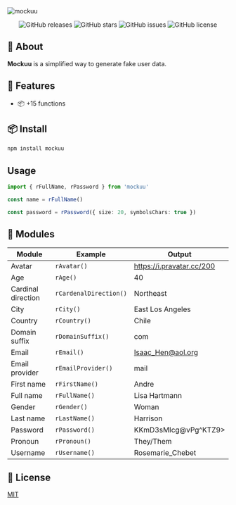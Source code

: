 <img src="https://i.ibb.co/9q6RNKh/mockuu.png" alt="mockuu">

<div align="center">

  ![GitHub releases](https://img.shields.io/github/release/MateeoCodes/mockuu)
  ![GitHub stars](https://img.shields.io/github/stars/MateeoCodes/mockuu)
  ![GitHub issues](https://img.shields.io/github/issues/MateeoCodes/mockuu)
  ![GitHub license](https://img.shields.io/github/license/MateeoCodes/mockuu)
</div>

## 🤔 About

**Mockuu** is a simplified way to generate fake user data.

## 🎉 Features

- 📦 +15 functions

## 📦 Install

```bash
npm install mockuu
```

## Usage

```ts
import { rFullName, rPassword } from 'mockuu'

const name = rFullName()

const password = rPassword({ size: 20, symbolsChars: true })
```

## 💎 Modules

| Module             | Example                | Output                    |
| ------------------ | ---------------------- | ------------------------- |
| Avatar             | `rAvatar()`            | https://i.pravatar.cc/200 |
| Age                | `rAge()`               | 40                        |
| Cardinal direction | `rCardenalDirection()` | Northeast                 |
| City               | `rCity()`              | East Los Angeles          |
| Country            | `rCountry()`           | Chile                     |
| Domain suffix      | `rDomainSuffix()`      | com                       |
| Email              | `rEmail()`             | Isaac_Hen@aol.org         |
| Email provider     | `rEmailProvider()`     | mail                      |
| First name         | `rFirstName()`         | Andre                     |
| Full name          | `rFullName()`          | Lisa Hartmann             |
| Gender             | `rGender()`            | Woman                     |
| Last name          | `rLastName()`          | Harrison                  |
| Password           | `rPassword()`          | KKmD3sMIcg@vPg^KTZ9>      |
| Pronoun            | `rPronoun()`           | They/Them                 |
| Username           | `rUsername()`          | Rosemarie_Chebet          |

## 🔑 License

[MIT](https://githuhttps://github.com/MateeoCodes/mockuu/blob/main/LICENSE)

